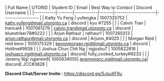 | Full Name | UTORID | Student ID | Email | Best Way to Contact | Discord Username |
|
|-----------|--------|------------|-------|---------------------|------------------
|
| Katty Yu Feng | yufengka | 1007325752 | katty.yufeng@mail.utoronto.ca | discord | kyu #7255 |
|
| Calvin Tran | trancal4 | 1007061279 | calvin.tran@mail.utoronto.ca | discord | bluestriker78#0222 |
|
| Arjun Rathaur | rathaur1 | 1007265013 | arjun.rathaur@mail.utoronto.ca | discord | Arjunn_#4025 |
|
| Morgan Reid | reid kevo | 1005175329 | kevonmorgan.reid@mail.utoronto.ca | discord | Hotline#9938 |
|
| Joshua Chun Chit Ng | ngjoshu7 | 1005822816 | joshuacc.ng@mail.utoronto.ca | discord|
fully_cooked_turkey#9233 |
|
| Jeremy Ng| ngjerem6| 1005834055| jeremyngcc.ng@mail.utoronto.ca| discord| JCC#3828 |

**Discord Chat/Server Invite :** https://discord.gg/5JsuXF9u